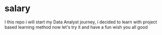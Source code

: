 # salary
I this repo i will start my Data Analyst journey, i decided to learn with project based learning method now let's try it and have a fun wish you all good
